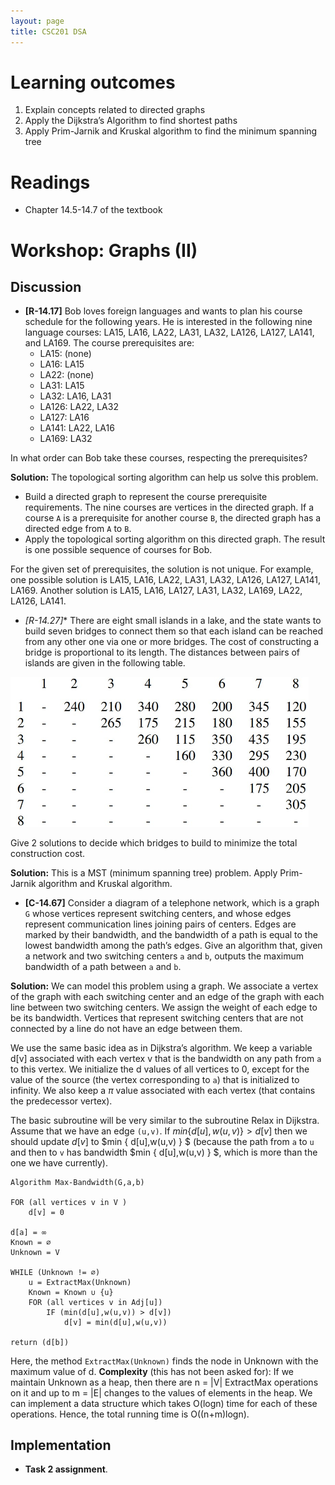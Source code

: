 ```yaml
---
layout: page
title: CSC201 DSA
---
```


# Learning outcomes
1.   Explain concepts related to directed graphs
2.   Apply the Dijkstra’s Algorithm to find shortest paths
3.   Apply Prim-Jarnik and Kruskal algorithm to find the minimum spanning tree



# Readings

*   Chapter 14.5-14.7 of the textbook



# Workshop: Graphs (II)

## Discussion

*   **[R-14.17]** Bob loves foreign languages and wants to plan his course schedule for the following years. He is interested in the following nine language courses: LA15, LA16, LA22, LA31, LA32, LA126, LA127, LA141, and LA169. The course  prerequisites are:
    *   LA15: (none)
    *   LA16: LA15
    *   LA22: (none)
    *   LA31: LA15
    *   LA32: LA16, LA31
    *   LA126: LA22, LA32
    *   LA127: LA16
    *   LA141: LA22, LA16
    *   LA169: LA32

In what order can Bob take these courses, respecting the prerequisites?  

**Solution:** The topological sorting algorithm can help us solve this problem.

* Build a directed graph to represent the course prerequisite requirements. The nine courses are vertices in the directed graph. If a course `A` is a prerequisite for another course `B`, the directed graph has a directed edge from `A` to `B`.
* Apply the topological sorting algorithm on this directed graph. The result is one possible sequence of courses for Bob.

For the given set of prerequisites, the solution is not unique. For example, one possible solution is LA15, LA16, LA22, LA31, LA32, LA126, LA127, LA141, LA169. Another solution is LA15, LA16, LA127, LA31, LA32, LA169, LA22, LA126, LA141.



* **[R-14.27*]** There are eight small islands in a lake, and the state wants to build seven bridges to connect them so that each island can be reached from any other one via one or more bridges. The cost of constructing a bridge is proportional to its length. The distances between pairs of islands are given in the following table.

<img src="src/Fig.R-14.27.jpg" alt="solution" style="zoom:55%;" />

Give 2 solutions to decide which bridges to build to minimize the total construction cost.

**Solution:** This is a MST (minimum spanning tree) problem. Apply Prim-Jarnik algorithm and Kruskal algorithm.



* **[C-14.67]** Consider a diagram of a telephone network, which is a graph `G` whose vertices represent switching centers, and whose edges represent communication lines joining pairs of centers. Edges are marked by their bandwidth, and the bandwidth of a path is equal to the lowest bandwidth among the path’s edges. Give an algorithm that, given a network and two switching centers `a` and `b`, outputs the maximum bandwidth of a path between `a` and `b`.

**Solution:** We can model this problem using a graph. We associate a vertex of the graph with each switching center and an edge of the graph with each line between two switching centers. We assign the weight of each edge to be its bandwidth. Vertices that represent switching centers that are not connected by a line do not have an edge between them.

We use the same basic idea as in Dijkstra’s algorithm. We keep a variable d[v] associated with each vertex v that is the bandwidth on any path from `a` to this vertex. We initialize the d values of all vertices to $0$, except for the value of the source (the vertex corresponding to `a`) that is initialized to infinity. We also keep a $\pi$ value associated with each vertex (that contains the predecessor vertex).

The basic subroutine will be very similar to the subroutine Relax in Dijkstra. Assume that we have an edge `(u,v)`. If $min \{ d[u],w(u,v) \} > d[v]$ then we should update $d[v]$ to $min \{ d[u],w(u,v) \} $ (because the path from `a` to `u` and then to `v` has bandwidth $min \{ d[u],w(u,v) \} $, which is more than the one we have currently).

```pseudocode
Algorithm Max-Bandwidth(G,a,b)

FOR (all vertices v in V )
	d[v] = 0

d[a] = ∞
Known = ∅
Unknown = V

WHILE (Unknown != ∅)
    u = ExtractMax(Unknown)
    Known = Known ∪ {u}
    FOR (all vertices v in Adj[u])
        IF (min(d[u],w(u,v)) > d[v])
        	d[v] = min(d[u],w(u,v))

return (d[b])
```

Here, the method `ExtractMax(Unknown)` finds the node in Unknown with the maximum value of d.
**Complexity** (this has not been asked for): If we maintain Unknown as a heap, then there are n = |V| ExtractMax operations on it and up to m = |E| changes to the values of elements in the heap. We can implement a data structure which takes O(logn) time for each of these operations. Hence, the total running time is O((n+m)logn).



## Implementation

* **Task 2 assignment**.

